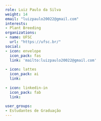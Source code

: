 ```yaml
---
role: Luiz Paulo da Silva
weight: 14
email: "luizpaulo20022@gmail.com"
interests:
- Plant Breeding
organizations:
- name: UFSC
  url: "https://ufsc.br/"
social:
- icon: envelope
  icon_pack: fas
  link: 'mailto:luizpaulo20022@gmail.com'
  
- icon: lattes
  icon_pack: ai
  link: 
    
- icon: linkedin-in
  icon_pack: fab
  link: 
  
user_groups:
- Estudantes de Graduação
---
```


